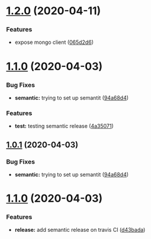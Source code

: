 # [1.2.0](https://github.com/gkampitakis/MongoDriver/compare/v1.1.0...v1.2.0) (2020-04-11)


### Features

* expose mongo client ([065d2d6](https://github.com/gkampitakis/MongoDriver/commit/065d2d6b4227299c08a4c9aa9104a41415b5a351))

# [1.1.0](https://github.com/gkampitakis/MongoDriver/compare/v1.0.0...v1.1.0) (2020-04-03)


### Bug Fixes

* **semantic:** trying to set up semantit ([94a68d4](https://github.com/gkampitakis/MongoDriver/commit/94a68d4d0560aeb3087a62ef6359e811b799be97))


### Features

* **test:** testing semantic release ([4a35071](https://github.com/gkampitakis/MongoDriver/commit/4a350717c13bbf31dd056f1036bb156ba5d67ba0))

## [1.0.1](https://github.com/gkampitakis/MongoDriver/compare/v1.0.0...v1.0.1) (2020-04-03)

### Bug Fixes

-   **semantic:** trying to set up semantit ([94a68d4](https://github.com/gkampitakis/MongoDriver/commit/94a68d4d0560aeb3087a62ef6359e811b799be97))

# [1.1.0](https://github.com/gkampitakis/MongoDriver/compare/v1.0.0...v1.1.0) (2020-04-03)

### Features

-   **release:** add semantic release on travis CI ([d43bada](https://github.com/gkampitakis/MongoDriver/commit/d43badaad8bab25bcac23498630caf561dcba945))
